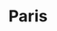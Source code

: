 ---
weight: 9
images:
- https://cdn.myportfolio.com/bc033a10-b5ec-4733-9dd3-33de859b88a8/46ce16cf-f22d-416c-93eb-9cb0b8aa27f8_rw_1200.jpg?h=bc023cfd39a745a970aad43906090094
title: Paris
tags:
- paris
- archive
---